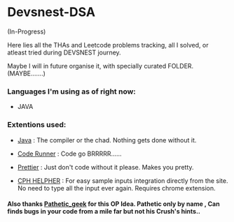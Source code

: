 # Devsnest-DSA 

(In-Progress)

Here lies all the THAs and Leetcode problems tracking, all I solved, or atleast tried during DEVSNEST journey.

Maybe I will in future organise it, with specially curated FOLDER. (MAYBE.......)

### Languages I'm using as of right now: 

- JAVA

### Extentions used: 

- [Java]() : The compiler or the chad. Nothing gets done without it.

- [Code Runner]() : Code go BRRRRR......

- [Prettier]() : Just don't code without it please. Makes you pretty.

- [CPH HELPHER]() : For easy sample inputs integration directly from the site. No need to type all the input ever again. Requires chrome extension.

#### Also thanks [Pathetic_geek](https://github.com/patheticGeek) for this OP Idea. Pathetic only by name , Can finds bugs in your code from a mile far but not his Crush's hints..